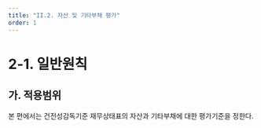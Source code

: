 ```yaml
---
title: "II.2. 자산 및 기타부채 평가"
order: 1
---
```

# 2-1. 일반원칙
## 가. 적용범위
본 편에서는 건전성감독기준 재무상태표의 자산과 기타부채에 대한 평가기준을 정한다.

